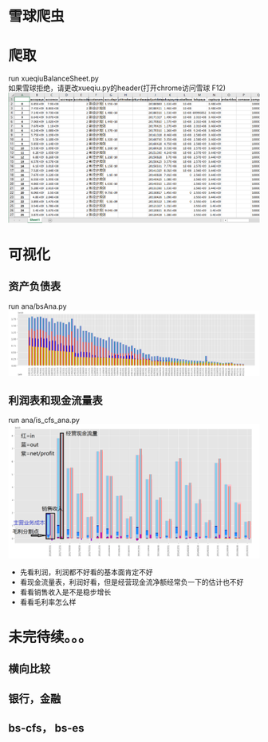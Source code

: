 # 雪球爬虫
# 爬取
run xueqiuBalanceSheet.py  
如果雪球拒绝，请更改xueqiu.py的header(打开chrome访问雪球 F12)
![data](docs/pics/data.PNG)
# 可视化
## 资产负债表
run ana/bsAna.py
![data](docs/pics/bs.PNG)
## 利润表和现金流量表
run ana/is_cfs_ana.py
![data](docs/pics/is_cfs.PNG)
- 先看利润，利润都不好看的基本面肯定不好
- 看现金流量表，利润好看，但是经营现金流净额经常负一下的估计也不好
- 看看销售收入是不是稳步增长
- 看看毛利率怎么样
# 未完待续。。。
## 横向比较
## 银行，金融
## bs-cfs， bs-es
